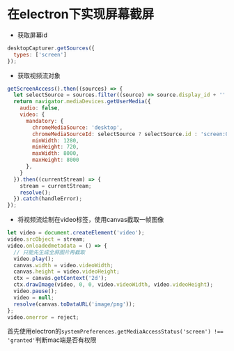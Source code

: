 # 在electron下实现屏幕截屏
* 获取屏幕id
```js
desktopCapturer.getSources({
  types: ['screen']
});
```
* 获取视频流对象
```js
getScreenAccess().then((sources) => {
  let selectSource = sources.filter((source) => source.display_id + '' === curScreen.id + '')[0];
  return navigator.mediaDevices.getUserMedia({
    audio: false,
    video: {
      mandatory: {
        chromeMediaSource: 'desktop',
        chromeMediaSourceId: selectSource ? selectSource.id : 'screen:0:0',
        minWidth: 1280,
        minHeight: 720,
        maxWidth: 8000,
        maxHeight: 8000
      },
    }
  }).then((currentStream) => {
    stream = currentStream;
    resolve();
  }).catch(handleError);
});
```
* 将视频流绘制在video标签，使用canvas截取一帧图像
```js
let video = document.createElement('video');
video.srcObject = stream;
video.onloadedmetadata = () => {
  // 只能先生成全屏图片再截取
  video.play();
  canvas.width = video.videoWidth;
  canvas.height = video.videoHeight;
  ctx = canvas.getContext('2d');
  ctx.drawImage(video, 0, 0, video.videoWidth, video.videoHeight);
  video.pause();
  video = null;
  resolve(canvas.toDataURL('image/png'));
};
video.onerror = reject;
```

首先使用electron的`systemPreferences.getMediaAccessStatus('screen') !== 'granted'`判断mac端是否有权限
